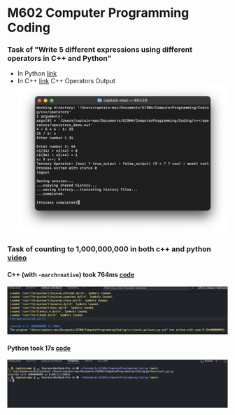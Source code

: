 # M602 Computer Programming Coding

### Task of "Write 5 different expressions using different operators in C++ and Python"
- In Python [link](./python/operators.ipynb)
- In C++ [link](./c++/operators/operators_demo.cpp)
C++ Operators Output
![C++ Operators Output](./c++/operators/operators.png)

### Task of counting to 1,000,000,000 in both c++ and python [video](https://www.youtube.com/watch?v=VioxsWYzoJk)

#### C++ (with `-march=native`) took 764ms [code](./c++/count_up/count_up.cpp)

![Picture](./counting_up/ResultScreenshotCpp.png)

#### Python took 17s [code](./python/count_up.py)

![Picture](./counting_up/ResultPy.png)
